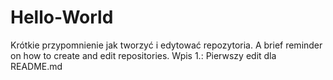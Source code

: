 # Hello-World
Krótkie przypomnienie jak tworzyć i edytować repozytoria. A brief reminder on how to create and edit repositories.
Wpis 1.: Pierwszy edit dla README.md
